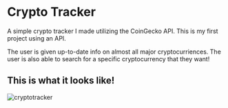 # Crypto Tracker

A simple crypto tracker I made utilizing the CoinGecko API. This is my first project using an API.

The user is given up-to-date info on almost all major cryptocurriences. The user is also able to search for a specific cryptocurrency that they want!

## This is what it looks like! 

![cryptotracker](https://user-images.githubusercontent.com/94990857/149719808-7b977ab1-039c-4d31-9c17-db38ee32a940.png)

